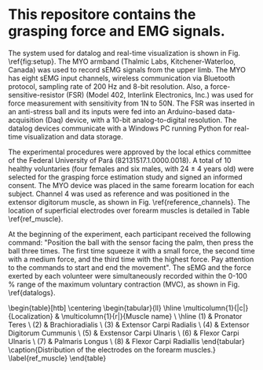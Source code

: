 # This repositore contains the grasping force and EMG signals.

The system used for datalog and real-time visualization is shown in Fig. \ref{fig:setup}.
The MYO armband (Thalmic Labs, Kitchener-Waterloo, Canada) was used to record sEMG signals from the upper limb. The MYO has eight sEMG input channels, wireless communication via Bluetooth protocol, sampling rate of 200 Hz and 8-bit resolution. Also, a force-sensitive-resistor (FSR) (Model 402, Interlink Electronics, Inc.) was used for force measurement with sensitivity from 1N to 50N. The FSR was inserted in an anti-stress ball and its inputs were fed into an Arduino-based data-acquisition (Daq) device, with a 10-bit analog-to-digital resolution. The datalog devices communicate with a Windows PC running Python for real-time visualization and data storage.

The experimental procedures were approved by the local ethics committee of the Federal University of Pará (82131517.1.0000.0018). A total of 10 healthy voluntaries (four females and six males, with 24 $\pm$ 4 years old) were selected for the grasping force estimation study and signed an informed consent. The MYO device was placed in the same forearm location for each subject. Channel 4 was used as reference and was positioned in the extensor digitorum muscle, as shown in Fig. \ref{reference_channels}. The location of superficial electrodes over forearm muscles is detailed in Table \ref{ref_muscle}.

At the beginning of the experiment, each participant received the following command: "Position the ball with the sensor facing the palm, then press the ball three times. The first time squeeze it with a small force, the second time with a medium  force, and the third time with the highest force. Pay attention to the commands to start and end the movement". The sEMG and the force exerted by each volunteer were simultaneously recorded within the 0-100 \% range of the maximum voluntary contraction (MVC), as shown in Fig. \ref{datalogs}. 

\begin{table}[htb]
		\centering
	\begin{tabular}{ll}
		\hline
		\multicolumn{1}{|c|}{Localization} & \multicolumn{1}{r|}{Muscle name} \\ \hline
		(1)                                                       & Pronator Teres                       \\
		(2)                                                       & Brachioradialis                       \\
		(3)                                                       & Extensor Carpi Radialis             \\
		(4)                                                       & Extensor Digitorum Cummunis         \\
		(5)                                                       & Exstensor Carpi Ulnaris             \\
		(6)                                                       & Flexor Carpi Ulnaris               \\
		(7)                                                       & Palmaris Longus                         \\
		(8)                                                       & Flexor Carpi Radiallis
\end{tabular}
\caption{Distribution of the electrodes on the forearm muscles.}
\label{ref_muscle}
\end{table}